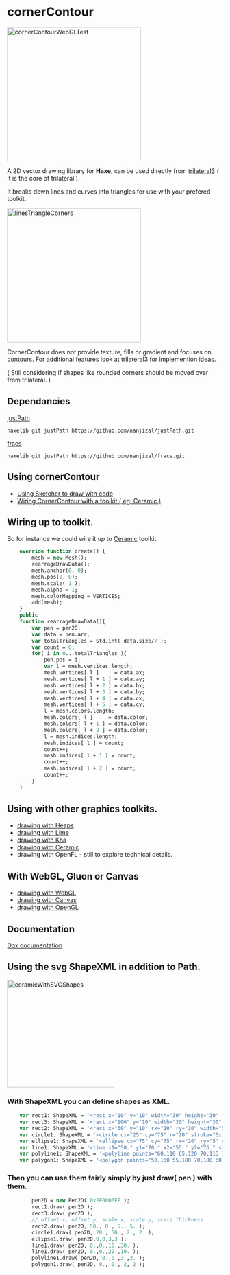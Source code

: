 # cornerContour
<img width="312" alt="cornerContourWebGLTest" src="https://user-images.githubusercontent.com/20134338/129176704-f2efc633-e5bb-4c81-b6d3-4169be28bbad.png">

A 2D vector drawing library for **Haxe**, can be used directly from [trilateral3](https://github.com/nanjizal/trilateral3) ( it is the core of trilateral ).
  
It breaks down lines and curves into triangles for use with your prefered toolkit.

<img width="312" alt="linesTriangleCorners" src="https://user-images.githubusercontent.com/20134338/129178177-05f65df8-c780-40ab-829d-e92e0221fc7c.png">

CornerContour does not provide texture, fills or gradient and focuses on contours. For additional features look at trilateral3 for implemention ideas.
  
( Still considering if shapes like rounded corners should be moved over from trilateral. )
  
## Dependancies
[ justPath ](https://github.com/nanjizal/justPath)
  
```haxelib git justPath https://github.com/nanjizal/justPath.git```
  
[ fracs ](https://github.com/nanjizal/fracs)

```haxelib git justPath https://github.com/nanjizal/fracs.git```

## Using cornerContour
- [Using Sketcher to draw with code](readMore/sketcher.md#sketcher---drawing-with-cornercontour)
- [Wiring CornerContour with a toolkit ( eg: Ceramic )](readMore/withCeramic.md#wiring-up-to-toolkit)

## Wiring up to toolkit.
So for instance we could wire it up to [Ceramic](https://jeremyfa.com/what-is-ceramic-engine/) toolkit.
```Haxe
    override function create() {
        mesh = new Mesh();
        rearrageDrawData();
        mesh.anchor(0, 0);
        mesh.pos(0, 0);
        mesh.scale( 1 );
        mesh.alpha = 1;
        mesh.colorMapping = VERTICES;
        add(mesh);
    }
    public
    function rearrageDrawData(){
        var pen = pen2D;
        var data = pen.arr;
        var totalTriangles = Std.int( data.size/7 );
        var count = 0;
        for( i in 0...totalTriangles ){
            pen.pos = i;
            var l = mesh.vertices.length;
            mesh.vertices[ l ]     = data.ax;
            mesh.vertices[ l + 1 ] = data.ay;
            mesh.vertices[ l + 2 ] = data.bx;
            mesh.vertices[ l + 3 ] = data.by;
            mesh.vertices[ l + 4 ] = data.cx;
            mesh.vertices[ l + 5 ] = data.cy;
            l = mesh.colors.length;
            mesh.colors[ l ]     = data.color;
            mesh.colors[ l + 1 ] = data.color;
            mesh.colors[ l + 2 ] = data.color;
            l = mesh.indices.length;
            mesh.indices[ l ] = count;
            count++;
            mesh.indices[ l + 1 ] = count;
            count++;
            mesh.indices[ l + 2 ] = count;
            count++;
        }
    }
```
## Using with other graphics toolkits.

- [ drawing with Heaps ](https://github.com/nanjizal/cornerContourHeapsTest)
- [ drawing with Lime ](https://github.com/nanjizal/cornerContourLimeTest)
- [ drawing with Kha ](https://github.com/nanjizal/cornerContourKhaGraphics4Test)
- [ drawing with Ceramic ](https://github.com/nanjizal/cornerContourCeramicTest)
- drawing with OpenFL - still to explore technical details.

## With WebGL, Gluon or Canvas
- [ drawing with WebGL ](https://github.com/nanjizal/cornerContourWebGLTest)
- [ drawing with Canvas ](https://github.com/nanjizal/cornerContourCanvasTest)
- [ drawing with OpenGL ](https://github.com/nanjizal/cornerContourGluonTest)

## Documentation
[ Dox documentation](https://nanjizal.github.io/cornerContour/pages/)
  
  
  
## Using the svg ShapeXML in addition to Path.
  
  
<img width="250" alt="ceramicWithSVGShapes" src="https://user-images.githubusercontent.com/20134338/130990212-afcf00cc-a2b6-4dd8-a879-e62f2d0496bf.png">
  
  
### With ShapeXML you can define shapes as XML.
```Haxe
    var rect1: ShapeXML = '<rect x="10" y="10" width="30" height="30" fill="0xffFF0000"/>';
    var rect3: ShapeXML = '<rect x="100" y="10" width="30" height="30" stroke="0xffffc000" stroke_width="5"/>';
    var rect2: ShapeXML = '<rect x="60" y="10" rx="10" ry="10" width="50" height="30" stroke="0xff000000" fill="0xffff0000" stroke_width="5"/>';
    var circle1: ShapeXML = '<circle cx="25" cy="75" r="20" stroke="0xffFF0000" fill="0xff00ff00" stroke_width="5"/>';
    var ellipse1: ShapeXML = '<ellipse cx="75" cy="75" rx="20" ry="5" stroke="0xffFF0000" fill="0xff0000ff" stroke_width="5"/>';
    var line1: ShapeXML = '<line x1="50." y1="70." x2="55." y2="76." stroke="0xffFF7F00" stroke_width="5"/>';
    var polyline1: ShapeXML = '<polyline points="60,110 65,120 70,115 75,130 80,125 85,140 90,135 95,150 100,145" stroke="0xffFF7F00" stroke_width="3"/>';
    var polygon1: ShapeXML = '<polygon points="50,160 55,180 70,180 60,190 65,205 50,195 35,205 40,190 30,180 45,180" stroke="0xffFF0f0f" fill="0xff00ff00" stroke_width="1"/>';
```

### Then you can use them fairly simply by just **draw( pen )** with them.
``` Haxe
        pen2D = new Pen2D( 0xFF0000FF );
        rect1.draw( pen2D );
        rect3.draw( pen2D );
        // offset x, offset y, scale x, scale y, scale thickness
        rect2.draw( pen2D, 50., 0., 5., 5. );
        circle1.draw( pen2D, 20., 50., 2., 2. );
        ellipse1.draw( pen2D,0,0,3,3 );
        line1.draw( pen2D, 0.,0.,10.,30. );
        line1.draw( pen2D, 0.,0.,20.,10. );
        polyline1.draw( pen2D, 0.,0.,3.,3. );
        polygon1.draw( pen2D, 0., 0., 2, 2 );
 ```
 
